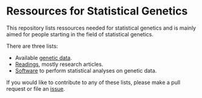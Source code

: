 # Ressources for Statistical Genetics

This repository lists ressources needed for statistical genetics and is mainly aimed for people starting in the field of statistical genetics. 

There are three lists:

- Available [genetic data](statgen-data.md).
- [Readings](statgen-reading.md), mostly research articles.
- [Software](statgen-software.md) to perform statistical analyses on genetic data.

If you would like to contribute to any of these lists, please make a pull request or file an [issue](https://github.com/sinarueeger/statistical-genetics-ressources/issues).

